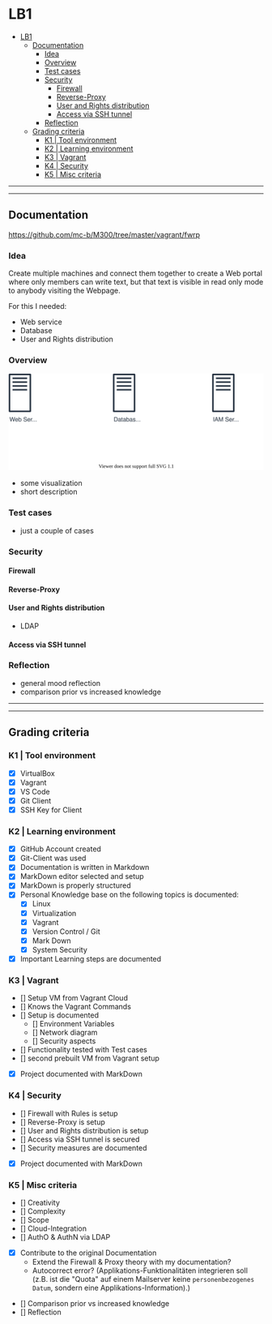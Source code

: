 # LB1
- [LB1](#lb1)
  - [Documentation](#documentation)
    - [Idea](#idea)
    - [Overview](#overview)
    - [Test cases](#test-cases)
    - [Security](#security)
      - [Firewall](#firewall)
      - [Reverse-Proxy](#reverse-proxy)
      - [User and Rights distribution](#user-and-rights-distribution)
      - [Access via SSH tunnel](#access-via-ssh-tunnel)
    - [Reflection](#reflection)
  - [Grading criteria](#grading-criteria)
    - [K1 | Tool environment](#k1--tool-environment)
    - [K2 | Learning environment](#k2--learning-environment)
    - [K3 | Vagrant](#k3--vagrant)
    - [K4 | Security](#k4--security)
    - [K5 | Misc criteria](#k5--misc-criteria)

---
---

## Documentation
https://github.com/mc-b/M300/tree/master/vagrant/fwrp

### Idea
Create multiple machines and connect them together to create a Web portal where only members can write text, but that text is visible in read only mode to anybody visiting the Webpage.

For this I needed:
- Web service
- Database
- User and Rights distribution

### Overview
![A WebServer, ](/LB2/assets/architecture_diagram.svg)
- some visualization
- short description
### Test cases
- just a couple of cases
### Security
#### Firewall
#### Reverse-Proxy
#### User and Rights distribution
- LDAP
#### Access via SSH tunnel
### Reflection
- general mood reflection
- comparison prior vs increased knowledge


---
---

## Grading criteria
### K1 | Tool environment
- [x] VirtualBox
- [x] Vagrant
- [x] VS Code
- [x] Git Client
- [x] SSH Key for Client
### K2 | Learning environment
- [x] GitHub Account created
- [x] Git-Client was used
- [x] Documentation is written in Markdown
- [x] MarkDown editor selected and setup
- [x] MarkDown is properly structured
- [x] Personal Knowledge base on the following topics is documented:
  - [x] Linux
  - [x] Virtualization
  - [x] Vagrant
  - [x] Version Control / Git
  - [x] Mark Down
  - [x] System Security
- [x] Important Learning steps are documented
### K3 | Vagrant
- [] Setup VM from Vagrant Cloud
- [] Knows the Vagrant Commands
- [] Setup is documented
  - [] Environment Variables
  - [] Network diagram
  - [] Security aspects
- [] Functionality tested with Test cases
- [] second prebuilt VM from Vagrant setup
- [x] Project documented with MarkDown
### K4 | Security
- [] Firewall with Rules is setup
- [] Reverse-Proxy is setup
- [] User and Rights distribution is setup
- [] Access via SSH tunnel is secured
- [] Security measures are documented
- [x] Project documented with MarkDown
### K5 | Misc criteria
- [] Creativity
- [] Complexity
- [] Scope
- [] Cloud-Integration
- [] AuthO & AuthN via LDAP
- [x] Contribute to the original Documentation
  - Extend the Firewall & Proxy theory with my documentation?
  - Autocorrect error? (Applikations-Funktionalitäten integrieren soll (z.B. ist die "Quota" auf einem Mailserver keine `personenbezogenes Datum`, sondern eine Applikations-Information).)
- [] Comparison prior vs increased knowledge
- [] Reflection
